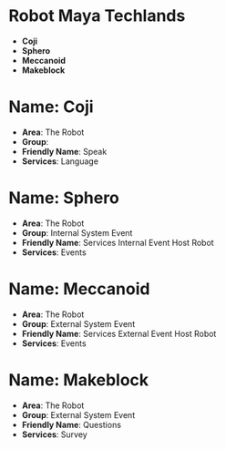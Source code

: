 # Robot Maya Techlands

- __Coji__
- __Sphero__
- __Meccanoid__
- __Makeblock__

# Name: Coji

- __Area__: The Robot
- __Group__: 
- __Friendly Name__: Speak
- __Services__: Language

# Name: Sphero

- __Area__: The Robot
- __Group__: Internal System Event
- __Friendly Name__: Services Internal Event Host Robot
- __Services__: Events

# Name: Meccanoid

- __Area__: The Robot
- __Group__: External System Event
- __Friendly Name__: Services External Event Host Robot
- __Services__: Events

# Name: Makeblock

- __Area__: The Robot
- __Group__: External System Event
- __Friendly Name__: Questions
- __Services__: Survey
